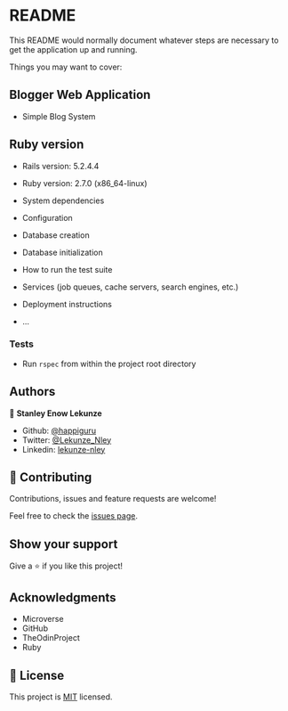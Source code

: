 # README

This README would normally document whatever steps are necessary to get the
application up and running.

Things you may want to cover:

## Blogger Web Application
* Simple Blog System

## Ruby version

* Rails version: 5.2.4.4
* Ruby version: 2.7.0 (x86_64-linux)

* System dependencies

* Configuration

* Database creation

* Database initialization

* How to run the test suite

* Services (job queues, cache servers, search engines, etc.)

* Deployment instructions

* ...

### Tests

- Run `rspec` from within the project root directory

## Authors

👤 **Stanley Enow Lekunze**

- Github: [@happiguru](https://github.com/happiguru)
- Twitter: [@Lekunze_Nley](https://twitter.com/Lekunze_Nley)
- Linkedin: [lekunze-nley](https://www.linkedin.com/in/lekunze-nley/)

## 🤝 Contributing

Contributions, issues and feature requests are welcome!

Feel free to check the [issues page](https://github.com/happiguru/Blogger/issues).

## Show your support

Give a ⭐️ if you like this project!

## Acknowledgments

- Microverse
- GitHub
- TheOdinProject
- Ruby

## 📝 License

This project is [MIT](lic.url) licensed.